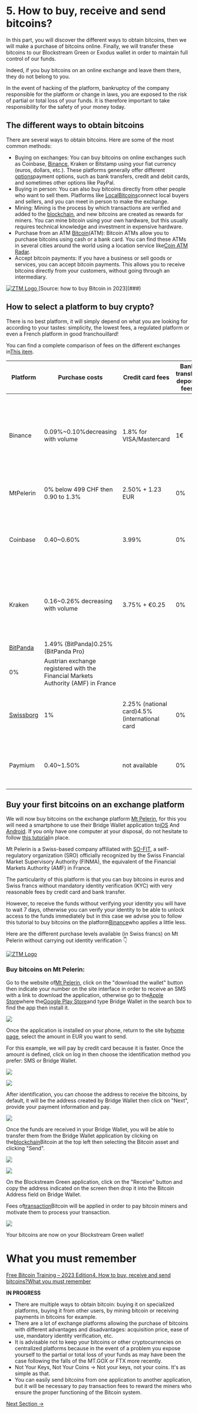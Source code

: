 #
# **5. How to buy, receive and send bitcoins?**


In this part, you will discover the different ways to obtain bitcoins, then we will make a purchase of bitcoins online. Finally, we will transfer these bitcoins to our Blockstream Green or Exodus wallet in order to maintain full control of our funds.

Indeed, if you buy bitcoins on an online exchange and leave them there, they do not belong to you.

In the event of hacking of the platform, bankruptcy of the company responsible for the platform or change in laws, you are exposed to the risk of partial or total loss of your funds. It is therefore important to take responsibility for the safety of your money today.

## **The different ways to obtain bitcoins**

There are several ways to obtain bitcoins. Here are some of the most common methods:

- Buying on exchanges: You can buy bitcoins on online exchanges such as Coinbase, [Binance](###), Kraken or Bitstamp using your fiat currency (euros, dollars, etc.). These platforms generally offer different [options](###)payment options, such as bank transfers, credit and debit cards, and sometimes other options like PayPal.
- Buying in person: You can also buy bitcoins directly from other people who want to sell them. Platforms like [LocalBitcoins](https://localbitcoins.com/fr/)connect local buyers and sellers, and you can meet in person to make the exchange.
- Mining: Mining is the process by which transactions are verified and added to the [blockchain](###), and new bitcoins are created as rewards for miners. You can mine bitcoin using your own hardware, but this usually requires technical knowledge and investment in expensive hardware.
- Purchase from an ATM [Bitcoin](###)(ATM): Bitcoin ATMs allow you to purchase bitcoins using cash or a bank card. You can find these ATMs in several cities around the world using a location service like[Coin ATM Radar](https://coinatmradar.com/country/73/bitcoin-atm-france/).
- Accept bitcoin payments: If you have a business or sell goods or services, you can accept bitcoin payments. This allows you to receive bitcoins directly from your customers, without going through an intermediary.

<a href= "">
    <img src=https://coinacademy.fr/wp-content/uploads/2023/05/bitcoin-inflation.png.webp alt="ZTM Logo" >
  </a> [Source: how to buy Bitcoin in 2023](###)

## **How to select a platform to buy crypto?**

There is no best platform, it will simply depend on what you are looking for according to your tastes: simplicity, the lowest fees, a regulated platform or even a French platform in good franchouillard!

You can find a complete comparison of fees on the different exchanges in[This item](###).

| Platform | Purchase costs | Credit card fees | Bank transfer deposit fees | What you need to know about this platform |
| --- | --- | --- | --- | --- |
| Binance | 0.09%~0.10%decreasing with volume | 1.8% for VISA/Mastercard | 1€ | [Exchange](###)with a huge choice in terms of cryptocurrencies, very low fees, lots of liquidity and registered with the Financial Markets Authority (AMF) in France |
| MtPelerin | 0% below 499 CHF then 0.90 to 1.3% | 2.50% + 1.23 EUR | 0% | Option without identity verification (KYC) |
| Coinbase | 0.40~0.60% | 3.99% | 0% | Highly regulated exchange around the world with very good processes to ensure the security of user funds |
| Kraken | 0.16~0.26% decreasing with volume | 3.75% + €0.25 | 0% | Exchange based in the US and Europe, highly regulated throughout the world with very good processes to ensure security. |
| [BitPanda](###) | 1.49% (BitPanda)0.25% (BitPanda Pro) |
 | 0% | Austrian exchange registered with the Financial Markets Authority (AMF) in France |
| [Swissborg](###) | 1% | 2.25% (national card)4.5% (international card | 0% | Very easy to use Swiss platform registered with the Financial Markets Authority (AMF) in France |
| Paymium | 0.40~1.50% | not available | 0% | French platform registered with the Financial Markets Authority (AMF) in France |

## **Buy your first bitcoins on an exchange platform**

We will now buy bitcoins on the exchange platform [Mt Pelerin](https://www.mtpelerin.com/fr), for this you will need a smartphone to use their Bridge Wallet application to[iOS](https://apps.apple.com/fr/app/bridge-wallet/id1481859680) And [Android](https://play.google.com/store/apps/details?id=com.mtpelerin.bridge&hl=fr&gl=US). If you only have one computer at your disposal, do not hesitate to follow [this tutorial](###)in place.

Mt Pelerin is a Swiss-based company affiliated with [SO-FIT](https://so-fit.ch/), a self-regulatory organization (SRO) officially recognized by the Swiss Financial Market Supervisory Authority (FINMA), the equivalent of the Financial Markets Authority (AMF) in France.

The particularity of this platform is that you can buy bitcoins in euros and Swiss francs without mandatory identity verification (KYC) with very reasonable fees by credit card and bank transfer.

However, to receive the funds without verifying your identity you will have to wait 7 days, otherwise you can verify your identity to be able to unlock access to the funds immediately but in this case we advise you to follow this tutorial to buy bitcoins on the platform[Binance](###/)who applies a little less.

Here are the different purchase levels available (in Swiss francs) on Mt Pelerin without carrying out identity verification 👇

<a href= "">
    <img src=https://coinacademy.fr/wp-content/uploads/2023/05/bitcoin-inflation.png.webp alt="ZTM Logo" >
  </a> 

### **Buy bitcoins on Mt Pelerin:**

Go to the website of[Mt Pelerin](https://www.mtpelerin.com/fr), click on the "download the wallet" button then indicate your number on the site interface in order to receive an SMS with a link to download the application, otherwise go to the[Apple Store](https://apps.apple.com/fr/app/bridge-wallet/id1481859680)where the[Google Play Store](https://play.google.com/store/apps/details?id=com.mtpelerin.bridge&hl=fr&gl=US)and type Bridge Wallet in the search box to find the app then install it.

![](RackMultipart20231011-1-et3x4p_html_7f36f361243f5ad5.png)

Once the application is installed on your phone, return to the site by[home page](https://www.mtpelerin.com/fr), select the amount in EUR you want to send.

For this example, we will pay by credit card because it is faster. Once the amount is defined, click on log in then choose the identification method you prefer: SMS or Bridge Wallet.

![](RackMultipart20231011-1-et3x4p_html_f064ac804bf4e2cd.png)

![](RackMultipart20231011-1-et3x4p_html_29f98cbf49403b05.png)

After identification, you can choose the address to receive the bitcoins, by default, it will be the address created by Bridge Wallet then click on "Next", provide your payment information and pay.

![](RackMultipart20231011-1-et3x4p_html_460a13ed39c7d462.png)

Once the funds are received in your Bridge Wallet, you will be able to transfer them from the Bridge Wallet application by clicking on the[blockchain](https://coinacademy.fr/academie/histoire-blockchain/)Bitcoin at the top left then selecting the Bitcoin asset and clicking "Send".

![](RackMultipart20231011-1-et3x4p_html_78626a6b4f4b9f40.png)

![](RackMultipart20231011-1-et3x4p_html_4d76627b3535a2de.png)

On the Blockstream Green application, click on the "Receive" button and copy the address indicated on the screen then drop it into the Bitcoin Address field on Bridge Wallet.

Fees of[transaction](https://coinacademy.fr/academie/transaction-blockchain/)Bitcoin will be applied in order to pay bitcoin miners and motivate them to process your transaction.

![](RackMultipart20231011-1-et3x4p_html_4db7a2d9dc67c7c5.png)

Your bitcoins are now on your Blockstream Green wallet!

#
# **What you must remember**

[Free Bitcoin Training – 2023 Edition](https://coinacademy.fr/formations/bitcoin-ca/)[4. How to buy, receive and send bitcoins?](https://coinacademy.fr/cours/comment-acheter-envoyer-et-recevoir-des-bitcoins/)[What you must remember](https://coinacademy.fr/chapitres/btc-ce-quil-faut-retenir-4/)

**IN PROGRESS**

- There are multiple ways to obtain bitcoin: buying it on specialized platforms, buying it from other users, by mining bitcoin or receiving payments in bitcoins for example.
- There are a lot of exchange platforms allowing the purchase of bitcoins with different advantages and disadvantages: acquisition price, ease of use, mandatory identity verification, etc.
- It is advisable not to keep your bitcoins or other cryptocurrencies on centralized platforms because in the event of a problem you expose yourself to the partial or total loss of your funds as may have been the case following the falls of the MT.GOX or FTX more recently.
- Not Your Keys, Not Your Coins -\> Not your keys, not your coins. It's as simple as that.
- You can easily send bitcoins from one application to another application, but it will be necessary to pay transaction fees to reward the miners who ensure the proper functioning of the Bitcoin system.


[Next Section ->](06-understand-the-usefulness-of-the-bitcoin-blockchain.md)